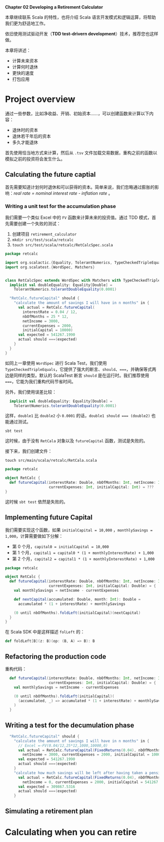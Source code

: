 **Chapter 02 Developing a Retirement Calculator**

本章继续联系 Scala 的特性，也将介绍 Scala 语言开发模式和逻辑运算，将帮助我们更为舒适地工作。

依旧使用测试驱动开发（**TDD test-drivern development**）技术，推荐您也这样做。

本章将讲述：
- 计算未来资本
- 计算何时退休
- 更快的速度
- 打包应用

# Project overview
通过一些参数，比如净收益、开销、初始资本……，可以创建函数来计算以下内容：
- 退休时的资本
- 退休若干年后的资本
- 多久才能退休

首先使用恰当地方式来计算，然后从 `.tsv` 文件加载交易数据，重构之前的函数以模拟之前的投资将会发生什么。

## Calculating the future captial
首先需要知道计划何时退休和可以获得的资本。简单来说，我们忽略通过膨胀的影响：*real rate = nominal interest rate - inflation rate* 。
### Writing a unit test for the accumulation phase
我们需要一个类似 Excel 中的 `FV` 函数来计算未来的投资值。通过 TDD 模式，首先需要创建一个失败的测试：
1. 创建项目 `retirement_calculator`
1. `mkdir src/test/scala/retcalc`
1. `touch src/test/scala/retcalc/RetCalcSpec.scala`

```scala
package retcalc

import org.scalactic.{Equality, TolerantNumerics, TypeCheckedTripleEquals}
import org.scalatest.{WordSpec, Matchers}


class RetCalcSpec extends WordSpec with Matchers with TypeCheckedTripleEquals {
  implicit val doubleEquality: Equality[Double] =
    TolerantNumerics.tolerantDoubleEquality(0.0001)

  "RetCalc.futureCapital" should {
    "calculate the amount of savings I will have in n months" in {
      val actual = RetCalc.futureCapital(
        interestRate = 0.04 / 12,
        nbOfMonths = 25 * 12,
        netIncome = 3000,
        currentExpenses = 2000,
        initialCapital = 10000)
      val expected = 541267.1990
      actual should ===(expected)
    }
  }
}
```

如同上一章使用 `WordSpec` 进行 Scala Test，我们使用 `TypeCheckedTripleEquals`，它提供了强大的断言、`should`、`===`，并确保等式两边是同样的类型。默认的 ScalaTest 断言 `should` 是在运行时。我们推荐使用 `===`，它能为我们重构代码节省时间。

另外，我们使用误差比较：
```scala
  implicit val doubleEquality: Equality[Double] =
    TolerantNumerics.tolerantDoubleEquality(0.0001)
```

这样，`double1` 比 `double2` 小 `0.0001` 的话，`double1 should === (double2)` 也能通过测试。

```
sbt test
```
这时候，由于没有 `RetCala` 对象以及 `futureCapital` 函数，测试是失败的。

接下来，我们创建文件：
```
touch src/main/scala/retcalc/RetCala.scala
```


```scala
package retcalc

object RetCalc {
  def futureCapital(interestRate: Double, nbOfMonths: Int, netIncome: Int,
                    currentExpenses: Int, initialCapital: Int) = ???
}
```
这时候 `sbt test` 依然是失败的。

## Implementing future Capital
我们需要实现这个函数，如果 `initialCapital = 10,000` ，`monthlySavings = 1,000`，计算需要做如下分解：
- 第 0 个月，`capital0 = initialCapital = 10,000`
- 第 1 个月，`capital1 = capital0 * (1 + monthlyInterestRate) + 1,000`
- 第 2 个月，`capital2 = capital1 * (1 + monthlyInterestRate) + 1,000`



```scala
package retcalc

object RetCalc {
  def futureCapital(interestRate: Double, nbOfMonths: Int, netIncome: Int,
                    currentExpenses: Int, initialCapital: Double) = {
    val monthlySavings = netIncome - currentExpenses

    def nextCapital(accumulated: Double, month: Int): Double =
      accumulated * (1 + interestRate) + monthlySavings

    (0 until nbOfMonths).foldLeft(initialCapital)(nextCapital)
  }
}
```

在 Scala SDK 中是这样描述 `folLeft` 的：
```scala
def foldLeft[B](z: B)(op: (B, A) => B): B
```

## Refactoring the production code
重构代码：
```scala
  def futureCapital(interestRate: Double, nbOfMonths: Int, netIncome: Int,
                    currentExpenses: Int, initialCapital: Double) = {
    val monthlySavings = netIncome - currentExpenses

    (0 until nbOfMonths).foldLeft(initialCapital)(
      (accumulated, _) => accumulated * (1 + interestRate) + monthlySavings
    )
  }
```
## Writing a test for the decumulation phase
```scala
  "RetCalc.futureCapital" should {
    "calculate the amount of savings I will have in n months" in {
      // Excel =-FV(0.04/12,25*12,1000,10000,0)
      val actual = RetCalc.futureCapital(FixedReturns(0.04), nbOfMonths = 25 * 12,
        netIncome = 3000, currentExpenses = 2000, initialCapital = 10000)
      val expected = 541267.1990
      actual should ===(expected)
    }
    "calculate how much savings will be left after having taken a pension for n months" in {
      val actual = RetCalc.futureCapital(FixedReturns(0.04), nbOfMonths = 40 * 12,
        netIncome = 0, currentExpenses = 2000, initialCapital = 541267.198962)
      val expected = 309867.5316
      actual should ===(expected)
    }
```
## Simulating a retirement plan

# Calculating when you can retire
